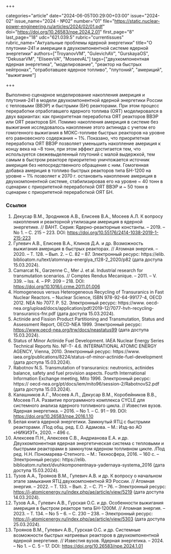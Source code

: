 +++

categories="article"
date="2024-06-05T00:29:00+03:00"
issue="2024-02"
issue_name="2024 - №02"
number="01"
file="https://static.nuclear-power-engineering.ru/articles/2024/02/01.pdf"
doi="https://doi.org/10.26583/npe.2024.2.01"
first_page="8"
last_page="18"
udc="621.039.5"
rubric="currentissues"
rubric_name="Актуальные проблемы ядерной энергетики"
title="О плутонии-241 и америции в двухкомпонентной системе ядерной энергетики"
authors=["TroyanovVM", "GulevichAV", "GurskayaOS", "DekusarVM", "EliseevVA", "MoseevAL"]
tags=["двухкомпонентная ядерная энергетика", "моделирование", "реактор на быстрых нейтронах", "отработавшее ядерное топливо", "плутоний", "америций", "выжигание"]

+++

Выполнено сценарное моделирование накопления америция и плутония-241 в модели двухкомпонентной ядерной энергетики России с тепловыми (ВВЭР) и быстрыми (БН) реакторами.
При этом процесс переработки отработавшего ядерного топлива (ОЯТ) моделировался в двух вариантах: как приоритетная переработка ОЯТ реакторов ВВЭР или ОЯТ реакторов БН.
Помимо накопления америция в системе без выжигания исследовалось накопление этого актинида с учетом его гомогенного выжигания в МОКС-топливе быстрых реакторов на уровне его равновесного содержания ~ 1%.
Показано, что приоритетная переработка ОЯТ ВВЭР позволяет уменьшить накопление америция к концу века на ~8 тонн, при этом эффект достигается тем, что используется свежевыделенный плутоний с малой выдержкой, тем самым в быстром реакторе приоритетно уничтожается источник америция без непосредственного обращения с ним.
Гомогенная добавка америция в топливо быстрых реакторов типа БН-1200 на уровне ~ 1% позволяет к 2070 г. остановить накопление америция в двухкомпонентной системе, стабилизировав его на уровне ~ 40 тонн в сценарии с приоритетной переработкой ОЯТ ВВЭР и ~ 50 тонн в сценарии с приоритетной переработкой ОЯТ БН.

### Ссылки

1. Декусар В.М., Зродников А.В., Елисеев В.А., Мосеев А.Л. К вопросу накопления и реакторной утилизации америция в ядерной энергетике. // ВАНТ. Серия: Ядерно-реакторные константы. – 2019. – No 1. – С. 215 – 223. DOI: https://doi.org/10.55176/2414-1038-2019-1-215-223
2. Гулевич А.В., Елисеев В.А., Клинов Д.А. и др. Возможность выжигания америция в быстрых реакторах. // Атомная энергия. – 2020. – Т. 128. – Вып. 2. – С. 82 – 87. Электронный ресурс: https://elib. biblioatom.ru/text/atomnaya-energiya_t128-2_2020/p82 (дата доступа 15.03.2024).
3. Camarcat N., Garzenne C., Mer J. et al. Industrial research for transmutation scenarios. // Comptes Rendus Mecanique. – 2011. – V. 339. – Iss. 4. – РР. 209 – 218. DOI: https://doi.org/10.1016/j.crme.2011.01.006
4. Homogeneous versus Heterogeneous Recycling of Transuranics in Fast Nuclear Reactors. – Nuclear Science, ISBN 978-92-64-99177-4, OECD 2012. NEA No 7077. Р. 52. Электронный ресурс: https://www. oecd-nea.org/upload/docs/application/pdf/2019-12/7077-hvh-recycling-transuranics-fnr.pdf (дата доступа 15.03.2024).
5. Actinide and Fission Product Partitioning and Transmutation, Status and Assessment Report, OECD-NEA 1999. Электронный ресурс: https://www.oecd-nea.org/trw/docs/neastatus99 (дата доступа 15.03.2024).
6. Status of Minor Actinide Fuel Development. IAEA Nuclear Energy Series Technical Reports No. NF-T- 4.6. INTERNATIONAL ATOMIC ENERGY AGENCY, Vienna, 2010. Электронный ресурс: https://www. iaea.org/publications/8224/status-of-minor-actinide-fuel-development (дата доступа 15.03.2024).
7. Rabotnov N.S. Transmutation of transuranics: neutronics, actinides balance, safety and fuel provision aspects. Fourth International Information Exchange meeting, Mito 1996. Электронный ресурс: https:// oecd-nea.org/pt/docs/iem/mito96/session-2/RabotnovS2.pdf (дата доступа 15.03.2024).
8. Калашников А.Г., Мосеев А.Л., Декусар В.М., Коробейников В.В., Мосеев П.А. Развитие программного комплекса CYCLE для системного анализа ядерного топливного цикла. // Известия вузов. Ядерная энергетика. – 2016. – No 1. – С. 91 – 99. DOI: https://doi.org/10.26583/npe.2016.1.10
9. Белая книга ядерной энергетики. Замкнутый ЯТЦ с быстрыми реакторами. /Под общ. ред. Е.О. Адамова. – М.: Изд-во АО «НИКИЭТ», 2020. – 496 с.
10. Алексеев П.Н., Алексеев С.В., Андрианова Е.А. и др. Двухкомпонентная ядерная энергетическая система с тепловыми и быстрыми реакторами в замкнутом ядерном топливном цикле. /Под ред. Н.Н. Пономарева-Степного. – М.: Техносфера, 2016. – 160 с. – Электронный ресурс: https://elib. biblioatom.ru/text/dvuhkomponentnaya-yadernaya-systema_2016 (дата доступа 15.03.2024).
11. Тузов А.А., Троянов В.М., Гулевич А.В. и др. К вопросу о начальном этапе замыкания ЯТЦ двухкомпонентной ЯЭ России. // Атомная энергия. – 2022. – Т. 133. – Вып. 2. – С. 71 – 76. – Электронный ресурс: https://j-atomicenergy.ru/index.php/ae/article/view/5219 (дата доступа 14.03.2024).
12. Тузов А.А., Гулевич А.В., Гурская О.С. и др. Особенности выжигания америция в быстром реакторе типа БН-1200М. // Атомная энергия. – 2023. – Т. 134. – No 5 – 6. – С. 230 – 238. – Электронный ресурс: https://j-atomicenergy.ru/index.php/ae/article/view/5303 (дата доступа 25.03.2024).
13. Троянов В.М., Гулевич А.В., Гурская О.С. и др. Системные возможности быстрых натриевых реакторов в двухкомпонентной ядерной энергетике. // Известия вузов. Ядерная энергетика. – 2024. – No 1. – С. 5 – 17. DOI: https://doi.org/10.26583/npe.2024.1.01

